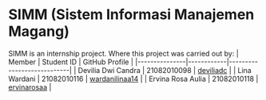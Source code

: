 # SIMM (Sistem Informasi Manajemen Magang)

SIMM is an internship project. Where this project was carried out by:
| Member        | Student ID |  GitHub Profile             |
|---------------|------------|----------------------------|
| Devilia Dwi Candra | 21082010098 | [deviliadc](https://github.com/deviliadc) |
| Lina Wardani | 21082010116 | [wardanilinaa14](https://github.com/wardanilinaa14) |
| Ervina Rosa Aulia | 21082010118 | [ervinarosaa](https://github.com/ervinarosaa) |
